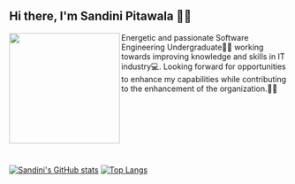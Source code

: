 ## Hi there, I'm Sandini Pitawala 👩‍💻


<img align="left" src="https://user-images.githubusercontent.com/67331586/136979825-2377fb29-d1df-4ded-9973-8a59db627709.png" width="200" height="200"/>  

Energetic and passionate Software Engineering Undergraduate👩‍🎓 working towards improving knowledge and skills in IT industry💻. 
Looking forward for opportunities to enhance my capabilities while contributing to the enhancement of the organization.🙇‍♀️ 

<br>
<br>
<br>
<br>
<br>
<br>



[![Sandini's GitHub stats](https://github-readme-stats.vercel.app/api?username=Sandinipitawala)](https://github.com/Sandinipitawala/github-readme-stats)
[![Top Langs](https://github-readme-stats.vercel.app/api/top-langs/?username=Sandinipitawala&layout=compact)](https://github.com/Sandinipitawala/github-readme-stats)



